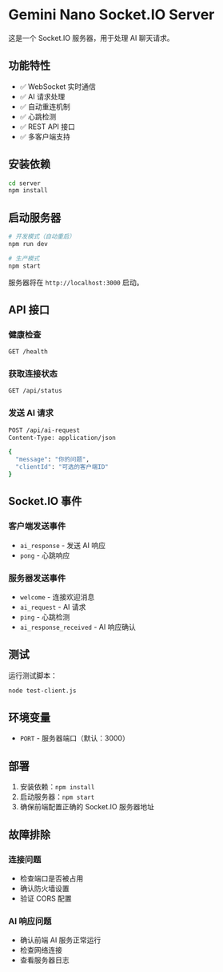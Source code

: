 # Gemini Nano Socket.IO Server

这是一个 Socket.IO 服务器，用于处理 AI 聊天请求。

## 功能特性

- ✅ WebSocket 实时通信
- ✅ AI 请求处理
- ✅ 自动重连机制
- ✅ 心跳检测
- ✅ REST API 接口
- ✅ 多客户端支持

## 安装依赖

```bash
cd server
npm install
```

## 启动服务器

```bash
# 开发模式（自动重启）
npm run dev

# 生产模式
npm start
```

服务器将在 `http://localhost:3000` 启动。

## API 接口

### 健康检查
```bash
GET /health
```

### 获取连接状态
```bash
GET /api/status
```

### 发送 AI 请求
```bash
POST /api/ai-request
Content-Type: application/json

{
  "message": "你的问题",
  "clientId": "可选的客户端ID"
}
```

## Socket.IO 事件

### 客户端发送事件
- `ai_response` - 发送 AI 响应
- `pong` - 心跳响应

### 服务器发送事件
- `welcome` - 连接欢迎消息
- `ai_request` - AI 请求
- `ping` - 心跳检测
- `ai_response_received` - AI 响应确认

## 测试

运行测试脚本：

```bash
node test-client.js
```

## 环境变量

- `PORT` - 服务器端口（默认：3000）

## 部署

1. 安装依赖：`npm install`
2. 启动服务器：`npm start`
3. 确保前端配置正确的 Socket.IO 服务器地址

## 故障排除

### 连接问题
- 检查端口是否被占用
- 确认防火墙设置
- 验证 CORS 配置

### AI 响应问题
- 确认前端 AI 服务正常运行
- 检查网络连接
- 查看服务器日志
